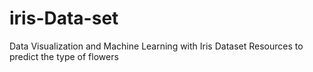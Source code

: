 # iris-Data-set
Data Visualization and Machine Learning with Iris Dataset  Resources  to predict the type of flowers

